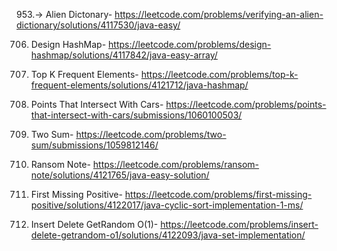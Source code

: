 953.-> Alien Dictonary-  https://leetcode.com/problems/verifying-an-alien-dictionary/solutions/4117530/java-easy/

706. Design HashMap- https://leetcode.com/problems/design-hashmap/solutions/4117842/java-easy-array/

347. Top K Frequent Elements- https://leetcode.com/problems/top-k-frequent-elements/solutions/4121712/java-hashmap/

2848. Points That Intersect With Cars- https://leetcode.com/problems/points-that-intersect-with-cars/submissions/1060100503/

1. Two Sum- https://leetcode.com/problems/two-sum/submissions/1059812146/

383. Ransom Note- https://leetcode.com/problems/ransom-note/solutions/4121765/java-easy-solution/

41. First Missing Positive- https://leetcode.com/problems/first-missing-positive/solutions/4122017/java-cyclic-sort-implementation-1-ms/

380. Insert Delete GetRandom O(1)- https://leetcode.com/problems/insert-delete-getrandom-o1/solutions/4122093/java-set-implementation/
